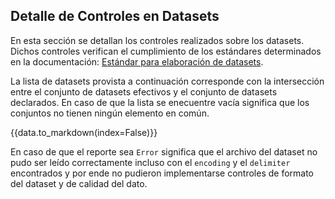 

## Detalle de Controles en Datasets

En esta sección se detallan los controles realizados sobre los datasets. 
Dichos controles verifican el cumplimiento de los estándares determinados en la documentación: 
[Estándar para elaboración de datasets](https://docs.google.com/document/d/1vH59Akk1eZTb0m4wIyEdhyVV_rx2q8lg4bG5k2tJP20/edit?usp=sharing). 

La lista de datasets provista a continuación corresponde con la intersección entre el conjunto de 
datasets efectivos y el conjunto de datasets declarados. En caso de que la lista se enecuentre vacía
significa que los conjuntos no tienen ningún elemento en común.   

{{data.to_markdown(index=False)}}

En caso de que el reporte sea `Error` significa que el archivo del dataset no pudo ser 
leído correctamente incluso con el `encoding` y el `delimiter` encontrados y por ende no pudieron implementarse controles de
formato del dataset y de calidad del dato. 
